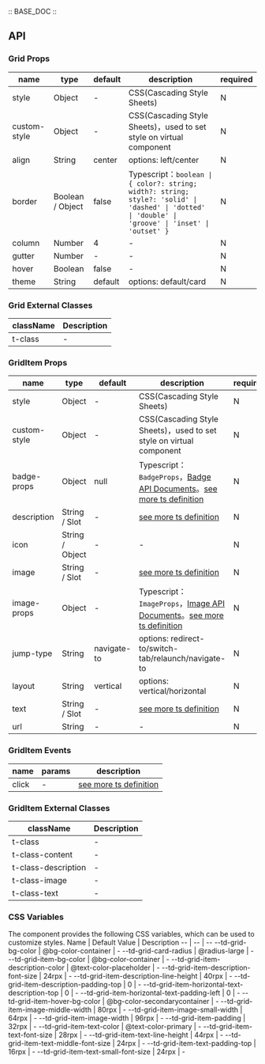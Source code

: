 :: BASE_DOC ::

## API

### Grid Props

name | type | default | description | required
-- | -- | -- | -- | --
style | Object | - | CSS(Cascading Style Sheets) | N
custom-style | Object | - | CSS(Cascading Style Sheets)，used to set style on virtual component | N
align | String | center | options: left/center | N
border | Boolean / Object | false | Typescript：`boolean \| { color?: string; width?: string; style?: 'solid' \| 'dashed' \| 'dotted' \| 'double' \| 'groove' \| 'inset' \| 'outset' }` | N
column | Number | 4 | \- | N
gutter | Number | - | \- | N
hover | Boolean | false | \- | N
theme | String | default | options: default/card | N

### Grid External Classes

className | Description
-- | --
t-class | \-


### GridItem Props

name | type | default | description | required
-- | -- | -- | -- | --
style | Object | - | CSS(Cascading Style Sheets) | N
custom-style | Object | - | CSS(Cascading Style Sheets)，used to set style on virtual component | N
badge-props | Object | null | Typescript：`BadgeProps`，[Badge API Documents](./badge?tab=api)。[see more ts definition](https://github.com/Tencent/tdesign-miniprogram/tree/develop/packages/components/grid-item/type.ts) | N
description | String / Slot | - | [see more ts definition](https://github.com/Tencent/tdesign-miniprogram/blob/develop/packages/components/common/common.ts) | N
icon | String / Object | - | \- | N
image | String / Slot | - | [see more ts definition](https://github.com/Tencent/tdesign-miniprogram/blob/develop/packages/components/common/common.ts) | N
image-props | Object | - | Typescript：`ImageProps`，[Image API Documents](./image?tab=api)。[see more ts definition](https://github.com/Tencent/tdesign-miniprogram/tree/develop/packages/components/grid-item/type.ts) | N
jump-type | String | navigate-to | options: redirect-to/switch-tab/relaunch/navigate-to | N
layout | String | vertical | options: vertical/horizontal | N
text | String / Slot | - | [see more ts definition](https://github.com/Tencent/tdesign-miniprogram/blob/develop/packages/components/common/common.ts) | N
url | String | - | \- | N

### GridItem Events

name | params | description
-- | -- | --
click | \- | [see more ts definition](https://github.com/Tencent/tdesign-miniprogram/blob/develop/packages/components/common/common.ts)

### GridItem External Classes

className | Description
-- | --
t-class | \-
t-class-content | \-
t-class-description | \-
t-class-image | \-
t-class-text | \-

### CSS Variables

The component provides the following CSS variables, which can be used to customize styles.
Name | Default Value | Description 
-- | -- | --
--td-grid-bg-color | @bg-color-container | - 
--td-grid-card-radius | @radius-large | - 
--td-grid-item-bg-color | @bg-color-container | - 
--td-grid-item-description-color | @text-color-placeholder | - 
--td-grid-item-description-font-size | 24rpx | - 
--td-grid-item-description-line-height | 40rpx | - 
--td-grid-item-description-padding-top | 0 | - 
--td-grid-item-horizontal-text-description-top | 0 | - 
--td-grid-item-horizontal-text-padding-left | 0 | - 
--td-grid-item-hover-bg-color | @bg-color-secondarycontainer | - 
--td-grid-item-image-middle-width | 80rpx | - 
--td-grid-item-image-small-width | 64rpx | - 
--td-grid-item-image-width | 96rpx | - 
--td-grid-item-padding | 32rpx | - 
--td-grid-item-text-color | @text-color-primary | - 
--td-grid-item-text-font-size | 28rpx | - 
--td-grid-item-text-line-height | 44rpx | - 
--td-grid-item-text-middle-font-size | 24rpx | - 
--td-grid-item-text-padding-top | 16rpx | - 
--td-grid-item-text-small-font-size | 24rpx | -